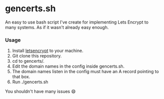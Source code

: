 # gencerts.sh
An easy to use bash script I've create for implementing Lets Encrypt to many systems. As if it wasn't already easy enough.

### Usage

1. Install [letsencrypt](https://letsencrypt.org) to your machine.
2. Git clone this repository.
3. cd to gencerts/.
4. Edit the domain names in the config inside gencerts.sh.
5. The domain names listen in the config must have an A record pointing to that box.
3. Run ./gencerts.sh

You shouldn't have many issues :smile:
